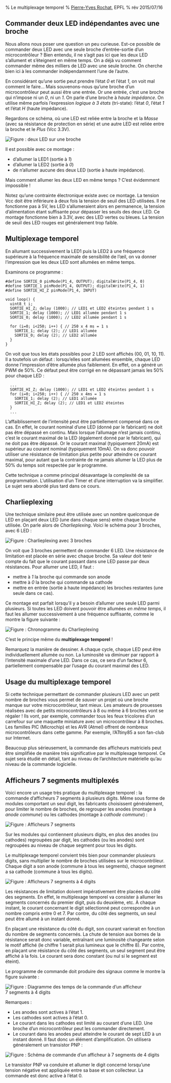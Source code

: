 % Le multiplexage temporel
% [Pierre-Yves Rochat](mailto:pyr@pyr.ch), EPFL
% rév 2015/07/16


## Commander deux LED indépendantes avec une broche ##

Nous allons nous poser une question un peu curieuse. Est-ce possible de commander deux LED avec une seule broche d’entrée-sortie d’un microcontrôleur ? Bien entendu, il ne s’agit pas ici que les deux LED s’allument et s’éteignent en même temps. On a déjà vu comment commander même des milliers de LED avec une seule broche. On cherche bien ici à les commander indépendamment l’une de l’autre.

En considérant qu’une sortie peut prendre l’état _0_ et l’état _1_, on voit mal comment le faire... Mais souvenons-nous qu’une broche d’un microcontrôleur peut aussi être une entrée. Or une entrée, c’est une broche qui n’impose ni un _0_, ni un _1_. On parle d’une broche à _haute impédance_. On utilise même parfois l’expression _logique à 3 états_ (tri-state): l’état _0_, l’état _1_ et l’état _H_ (haute impédance).

Regardons ce schéma, où une LED est reliée entre la broche et la _Masse_ (avec sa résistance de protection en série) et une autre LED est reliée entre la broche et le _Plus_ (Vcc 3.3V).

![Figure : deux LED sur une broche](images/led2-patte1-150dpi.png "Deux LED sur une broche")

Il est possible avec ce montage :

* d’allumer la LED1 (sortie à _1_)
* d’allumer la LED2 (sortie à _0_)
* de n’allumer aucune des deux LED (sortie à haute impédance).

Mais comment allumer les deux LED en même temps ? C’est évidemment impossible !

Notez qu’une contrainte électronique existe avec ce montage. La tension Vcc doit être inférieure à deux fois la tension de seuil des LED utilisées. Il ne fonctionne pas à 5V, les LED s’allumeraient alors en permanence, la tension d’alimentation étant suffisante pour dépasser les seuils des deux LED. Ce montage fonctionne bien à 3.3V, avec des LED vertes ou bleues. La tension de seuil des LED rouges est généralement trop faible.


## Multiplexage temporel ##
En allumant successivement la LED1 puis la LED2 à une fréquence supérieure à la fréquence maximale de sensibilité de l’œil, on va donner l’impression que les deux LED sont allumées en même temps.

Examinons ce programme :

~~~~~~~ { .c .numberLines startFrom="1" }
#define SORTIE_0 pinMode(P1_4, OUTPUT); digitalWrite(P1_4, 0)
#define SORTIE_1 pinMode(P1_4, OUTPUT); digitalWrite(P1_4, 1)
#define SORTIE_HI_Z pinMode(P1_4, INPUT)

void loop() {
  uint8_t i;
  SORTIE_HI_Z; delay (1000); // LED1 et LED2 éteintes pendant 1 s
  SORTIE_1; delay (1000); // LED1 allumée pendant 1 s
  SORTIE_0; delay (1000); // LED2 allumée pendant 1 s

  for (i=0; i<250; i++) { // 250 x 4 ms = 1 s
    SORTIE_1; delay (2); // LED1 allumée
    SORTIE_0; delay (2); // LED2 allumée
  }
}
~~~~~~~
<!-- retour au mode normal pour l'éditeur -->

On voit que tous les états possibles pour 2 LED sont affichés (00, 01, 10, 11). Il a toutefois un défaut : lorsqu’elles sont allumées ensemble, chaque LED donne l’impression d’être allumée plus faiblement. En effet, on a généré un PWM de 50%. Ce défaut peut être corrigé en ne dépassant jamais les 50% pour chaque LED :

~~~~~~~ { .c .numberLines startFrom="6" }
  ...
  SORTIE_HI_Z; delay (1000); // LED1 et LED2 éteintes pendant 1 s
  for (i=0; i<250; i++) { // 250 x 4ms = 1 s
    SORTIE_1; delay (2); // LED1 allumée
    SORTIE_HI_Z; delay (2); // LED1 et LED2 éteintes
  }
  ...
~~~~~~~
<!-- retour au mode normal pour l'éditeur -->

L’affaiblissement de l’intensité peut être partiellement compensé dans ce cas. En effet, le courant nominal d’une LED (donné par le fabricant) ne doit pas être dépassé en continu. Mais lorsque l’allumage n’est jamais continu, c’est le courant maximal de la LED (également donné par le fabricant), qui ne doit pas être dépassé. Or le courant maximal (typiquement 20mA) est supérieur au courant nominal (typiquement 10mA). On va donc pouvoir utiliser une résistance de limitation plus petite pour atteindre ce courant maximal, pour autant que la contrainte de ne jamais allumer la LED plus de 50% du temps soit respectée par le programme.

Cette technique a comme principal désavantage la complexité de sa programmation. L’utilisation d’un Timer et d’une interruption va la simplifier. Le sujet sera abordé plus tard dans ce cours.

## Charlieplexing ##

Une technique similaire peut être utilisée avec un nombre quelconque de LED en plaçant deux LED (une dans chaque sens) entre chaque broche utilisée. On parle alors de _*Charlieplexing*_.
Voici le schéma pour 3 broches, avec 6 LED :

![Figure : Charlieplexing avec 3 broches](images/charlie-3pattes-150dpi.png "Charlieplexing avec 3 broches")

On voit que 3 broches permettent de commander 6 LED. Une résistance de limitation est placée en série avec chaque broche. Sa valeur doit tenir compte du fait que le courant passant dans une LED passe par deux résistances.
Pour allumer une LED, il faut :

* mettre à _1_ la broche qui commande son anode
* mettre à _0_ la broche qui commande sa cathode
* mettre en entrée (sortie à haute impédance) les broches restantes (une seule dans ce cas).

Ce montage est parfait lorsqu’il y a besoin d’allumer une seule LED parmi plusieurs. Si toutes les LED doivent pouvoir être allumées _en même temps_, il faut les allumer successivement à une fréquence suffisante, comme le montre la figure suivante :

![Figure : Chronogramme du Charlieplexing](images/chrono-charlie.png "Chronogramme du Charlieplexing")

C’est le principe même du **multiplexage temporel** !

Remarquez la manière de dessiner. A chaque cycle, chaque LED peut être individuellement allumée ou non. La luminosité va diminuer par rapport à l’intensité maximale d’une LED. Dans ce cas, ce sera d’un facteur 6, partiellement compensable par l’usage du courant maximal des LED.

## Usage du multiplexage temporel ##

Si cette technique permettant de commander plusieurs LED avec un petit nombre de broches vous permet de _sauver_ un projet où une broche manque sur votre microcontrôleur, tant mieux. Les amateurs de prouesses réalisées avec de petits microcontrôleurs à 8 ou même à 6 broches vont se régaler ! Ils vont, par exemple, commander tous les feux tricolores d’un carrefour sur une maquette miniature avec un microcontrôleur à 8 broches. Les familles PIC (Microchip) et les AVR (Atmel) offrent de nombreux microcontrôleurs dans cette gamme. Par exemple, l’ATtiny85 a son fan-club sur Internet.

Beaucoup plus sérieusement, la commande des afficheurs matriciels peut être simplifiée de manière très significative par le multiplexage temporel. Ce sujet sera étudié en détail, tant au niveau de l’architecture matérielle qu’au niveau de la commande logicielle.

## Afficheurs 7 segments multiplexés ##

Voici encore un usage très pratique du multiplexage temporel : la commande d’afficheurs 7 segments à plusieurs digits. Même sous forme de modules comportant un seul digit, les fabricants choisissent généralement, pour limiter le nombre de broches, de regrouper les anodes (montage à _anode commune_) ou les cathodes (montage à _cathode commune_) :

![Figure : Afficheurs 7 segments](images/segment7-150dpi.png "Afficheurs 7 segments, anode ou cathode commune")

Sur les modules qui contiennent plusieurs digits, en plus des anodes (ou cathodes) regroupées par digit, les cathodes (ou les anodes) sont regroupées au niveau de chaque segment pour tous les digits.

Le multiplexage temporel convient très bien pour commander plusieurs digits, sans multiplier le nombre de broches utilisées sur le microcontrôleur. Chaque digit a son anode (commune à tous les segments), chaque segment a sa cathode (commune à tous les digits).

![Figure : Afficheurs 7 segments à 4 digits](images/segment7x4-150dpi.png "Afficheurs 7 segments à 4 digits]")

Les résistances de limitation doivent impérativement être placées du côté des segments. En effet, le multiplexage temporel va consister à allumer les segments concernés du premier digit, puis du deuxième, etc. À chaque instant, le courant concernant le digit sélectionné peut correspondre à un nombre compris entre 0 et 7. Par contre, du côté des segments, un seul peut être allumé à un instant donné.

En plaçant une résistance du côté du digit, son courant varierait en fonction du nombre de segments concernés. La chute de tension aux bornes de la résistance serait donc variable, entraînant une luminosité changeante selon le motif affiché (le chiffre 1 serait plus lumineux que le chiffre 8). Par contre, en plaçant une résistance du côté des segments, un seul segment peut être affiché à la fois. Le courant sera donc constant (ou nul si le segment est éteint).

Le programme de commande doit produire des signaux comme le montre la figure suivante :

![Figure : Diagramme des temps de la commande d’un afficheur 7 segments à 4 digits](images/chrono7x4.png "Diagramme des temps de la commande d’un afficheur 7 segments à 4 digits")

Remarques :

* Les anodes sont actives à l’état 1.
* Les cathodes sont actives à l’état 0.
* Le courant dans les cathodes est limité au courant d’une LED. Une broche d’un microcontrôleur peut les commander directement.
* Le courant dans les anodes peut atteindre le courant de sept LED à un instant donné. Il faut donc un élément d’amplification. On utilisera généralement un transistor PNP :

![Figure : Schéma de commande d’un afficheur à 7 segments de 4 digits](images/schema7x4.png "Schéma de commande d’un afficheur à 7 segments de 4 digits")

Le transistor PNP va conduire et allumer le digit concerné lorsqu’une tension négative est appliquée entre sa base et son collecteur. La commande est donc active à l’état 0.


